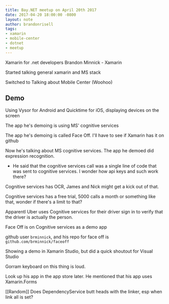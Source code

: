 ```yaml
---
title: Bay.NET meetup on April 20th 2017
date: 2017-04-20 18:00:00 -0800
layout: note
author: brandonrisell
tags:
- xamarin
- mobile-center
- dotnet
- meetup
---
```


Xamarin for .net developers
Brandon Minnick - Xamarin

Started talking general xamarin and MS stack

Switched to Talking about Mobile Center (Woohoo)

Demo
----

Using Vysor for Android and Quicktime for iOS, displaying devices on the screen

The app he's demoing is using MS' cognitive services

The app he's demoing is called Face Off. I'll have to see if Xamarin has it on github

Now he's talking about MS cognitive services. The app he demoed did expression recognition.
  * He said that the cognitive services call was a single line of code that was sent to cognitive services. I wonder how api keys and such work there?

Cognitive services has OCR, James and Nick might get a kick out of that.

Cognitive services has a free trial, 5000 calls a month or something like that, wonder if there's a limit to that?

Apparentl Uber uses Cognitive services for their driver sign in to verify that the driver is actually the person.

Face Off is on Cognitive services as a demo app

github user `brminnick`, and his repo for face off is `github.com/brminnick/faceoff`

Showing a demo in Xamarin Studio, but did a quick shoutout for Visual Studio

Gorram keyboard on this thing is loud.

Look up his app in the app store later. He mentioned that his app uses Xamarin.Forms

[[Random]] Does DependencyService butt heads with the linker, esp when link all is set?

